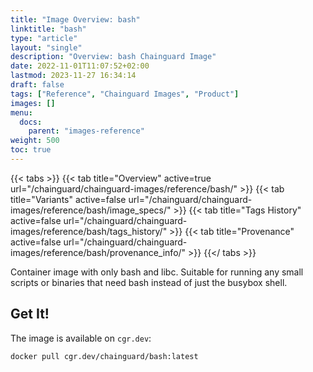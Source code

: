 ```yaml
---
title: "Image Overview: bash"
linktitle: "bash"
type: "article"
layout: "single"
description: "Overview: bash Chainguard Image"
date: 2022-11-01T11:07:52+02:00
lastmod: 2023-11-27 16:34:14
draft: false
tags: ["Reference", "Chainguard Images", "Product"]
images: []
menu: 
  docs: 
    parent: "images-reference"
weight: 500
toc: true
---
```


{{< tabs >}}
{{< tab title="Overview" active=true url="/chainguard/chainguard-images/reference/bash/" >}}
{{< tab title="Variants" active=false url="/chainguard/chainguard-images/reference/bash/image_specs/" >}}
{{< tab title="Tags History" active=false url="/chainguard/chainguard-images/reference/bash/tags_history/" >}}
{{< tab title="Provenance" active=false url="/chainguard/chainguard-images/reference/bash/provenance_info/" >}}
{{</ tabs >}}



<!--overview:start-->
Container image with only bash and libc. Suitable for running any small scripts or binaries that need bash instead of just the busybox shell.
<!--overview:end-->

<!--getting:start-->
## Get It!
The image is available on `cgr.dev`:

```
docker pull cgr.dev/chainguard/bash:latest
```
<!--getting:end-->

<!--body:start-->
<!--body:end-->

